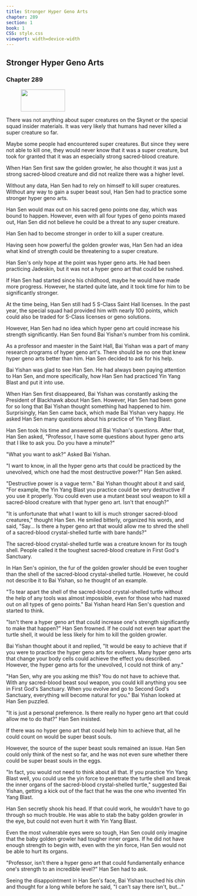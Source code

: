 ```yaml
---
title: Stronger Hyper Geno Arts
chapter: 289
section: 1
book: 1
CSS: style.css
viewport: width=device-width
---
```


## Stronger Hyper Geno Arts

### Chapter 289

<figure>
	<img src="../Images/gem.gif" alt="" id="gem" width="120" height="60" />
</figure>

There was not anything about super creatures on the Skynet or the special squad insider materials. It was very likely that humans had never killed a super creature so far.

Maybe some people had encountered super creatures. But since they were not able to kill one, they would never know that it was a super creature, but took for granted that it was an especially strong sacred-blood creature.

When Han Sen first saw the golden growler, he also thought it was just a strong sacred-blood creature and did not realize there was a higher level.

Without any data, Han Sen had to rely on himself to kill super creatures. Without any way to gain a super beast soul, Han Sen had to practice some stronger hyper geno arts.

Han Sen would max out on his sacred geno points one day, which was bound to happen. However, even with all four types of geno points maxed out, Han Sen did not believe he could be a threat to any super creature.

Han Sen had to become stronger in order to kill a super creature.

Having seen how powerful the golden growler was, Han Sen had an idea what kind of strength could be threatening to a super creature.

Han Sen's only hope at the point was hyper geno arts. He had been practicing Jadeskin, but it was not a hyper geno art that could be rushed.

If Han Sen had started since his childhood, maybe he would have made more progress. However, he started quite late, and it took time for him to be significantly stronger.

At the time being, Han Sen still had 5 S-Class Saint Hall licenses. In the past year, the special squad had provided him with nearly 100 points, which could also be traded for S-Class licenses or geno solutions.

However, Han Sen had no idea which hyper geno art could increase his strength significantly. Han Sen found Bai Yishan's number from his comlink.

As a professor and maester in the Saint Hall, Bai Yishan was a part of many research programs of hyper geno art's. There should be no one that knew hyper geno arts better than him. Han Sen decided to ask for his help.

Bai Yishan was glad to see Han Sen. He had always been paying attention to Han Sen, and more specifically, how Han Sen had practiced Yin Yang Blast and put it into use.

When Han Sen first disappeared, Bai Yishan was constantly asking the President of Blackhawk about Han Sen. However, Han Sen had been gone for so long that Bai Yishan thought something had happened to him. Surprisingly, Han Sen came back, which made Bai Yishan very happy. He asked Han Sen many questions about his practice of Yin Yang Blast.

Han Sen took his time and answered all Bai Yishan's questions. After that, Han Sen asked, "Professor, I have some questions about hyper geno arts that I like to ask you. Do you have a minute?"

"What you want to ask?" Asked Bai Yishan.

"I want to know, in all the hyper geno arts that could be practiced by the unevolved, which one had the most destructive power?" Han Sen asked.

"Destructive power is a vague term." Bai Yishan thought about it and said, "For example, the Yin Yang Blast you practice could be very destructive if you use it properly. You could even use a mutant beast soul weapon to kill a sacred-blood creature with that hyper geno art. Isn't that enough?"

"It is unfortunate that what I want to kill is much stronger sacred-blood creatures," thought Han Sen. He smiled bitterly, organized his words, and said, "Say… Is there a hyper geno art that would allow me to shred the shell of a sacred-blood crystal-shelled turtle with bare hands?"

The sacred-blood crystal-shelled turtle was a creature known for its tough shell. People called it the toughest sacred-blood creature in First God's Sanctuary.

In Han Sen's opinion, the fur of the golden growler should be even tougher than the shell of the sacred-blood crystal-shelled turtle. However, he could not describe it to Bai Yishan, so he thought of an example.

"To tear apart the shell of the sacred-blood crystal-shelled turtle without the help of any tools was almost impossible, even for those who had maxed out on all types of geno points." Bai Yishan heard Han Sen's question and started to think.

"Isn't there a hyper geno art that could increase one's strength significantly to make that happen?" Han Sen frowned. If he could not even tear apart the turtle shell, it would be less likely for him to kill the golden growler.

Bai Yishan thought about it and replied, "It would be easy to achieve that if you were to practice the hyper geno arts for evolvers. Many hyper geno arts that change your body cells could achieve the effect you described. However, the hyper geno arts for the unevolved, I could not think of any."

"Han Sen, why are you asking me this? You do not have to achieve that. With any sacred-blood beast soul weapon, you could kill anything you see in First God's Sanctuary. When you evolve and go to Second God's Sanctuary, everything will become natural for you." Bai Yishan looked at Han Sen puzzled.

"It is just a personal preference. Is there really no hyper geno art that could allow me to do that?" Han Sen insisted.

If there was no hyper geno art that could help him to achieve that, all he could count on would be super beast souls.

However, the source of the super beast souls remained an issue. Han Sen could only think of the nest so far, and he was not even sure whether there could be super beast souls in the eggs.

"In fact, you would not need to think about all that. If you practice Yin Yang Blast well, you could use the yin force to penetrate the turtle shell and break the inner organs of the sacred-blood crystal-shelled turtle," suggested Bai Yishan, getting a kick out of the fact that he was the one who invented Yin Yang Blast.

Han Sen secretly shook his head. If that could work, he wouldn't have to go through so much trouble. He was able to stab the baby golden growler in the eye, but could not even hurt it with Yin Yang Blast.

Even the most vulnerable eyes were so tough, Han Sen could only imagine that the baby golden growler had tougher inner organs. If he did not have enough strength to begin with, even with the yin force, Han Sen would not be able to hurt its organs.

"Professor, isn't there a hyper geno art that could fundamentally enhance one's strength to an incredible level?" Han Sen had to ask.

Seeing the disappointment in Han Sen's face, Bai Yishan touched his chin and thought for a long while before he said, "I can't say there isn't, but…"